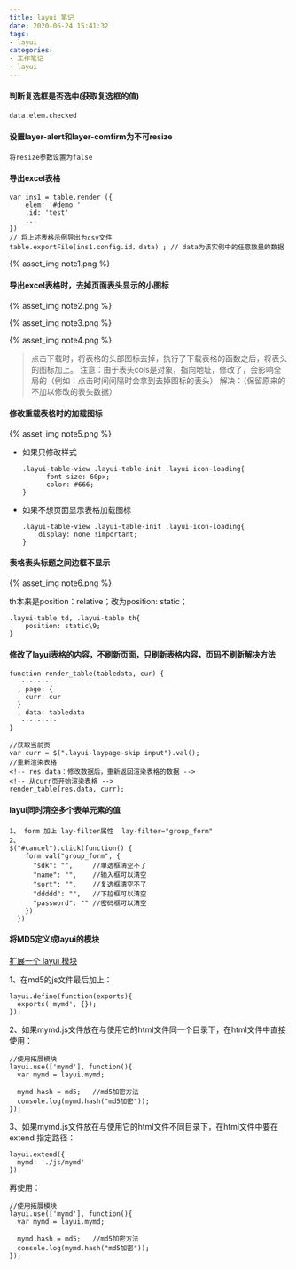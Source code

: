 ```yaml
---
title: layui 笔记
date: 2020-06-24 15:41:32
tags:
- layui
categories: 
- 工作笔记
- layui
---
```


#### 判断复选框是否选中(获取复选框的值)

```
data.elem.checked
```

#### 设置layer-alert和layer-comfirm为不可resize

```
将resize参数设置为false
```

#### 导出excel表格

```
var ins1 = table.render ({
	elem: '#demo '
	,id: 'test'
	...
})
// 将上述表格示例导出为csv文件
table.exportFile(ins1.config.id，data) ; // data为该实例中的任意数量的数据
```

{% asset_img note1.png %}

#### 导出excel表格时，去掉页面表头显示的小图标

{% asset_img note2.png %}

{% asset_img note3.png %}

{% asset_img note4.png %}

> 点击下载时，将表格的头部图标去掉，执行了下载表格的函数之后，将表头的图标加上。
> 注意：由于表头cols是对象，指向地址，修改了，会影响全局的（例如：点击时间间隔时会拿到去掉图标的表头）
> 解决：（保留原来的不加以修改的表头数据）

#### 修改重载表格时的加载图标

{% asset_img note5.png %}

- 如果只修改样式

  ```
  .layui-table-view .layui-table-init .layui-icon-loading{
    	font-size: 60px;
    	color: #666;
  }
  ```

- 如果不想页面显示表格加载图标

  ```
  .layui-table-view .layui-table-init .layui-icon-loading{
      display: none !important;
  }
  ```



#### 表格表头标题之间边框不显示

{% asset_img note6.png %}

th本来是position：relative；改为position: static；

```
.layui-table td, .layui-table th{
    position: static\9;
}
```

#### 修改了layui表格的内容，不刷新页面，只刷新表格内容，页码不刷新解决方法

```
function render_table(tabledata, cur) {
  ·········
  , page: {
    curr: cur
  }
  , data: tabledata
   ·········
}

//获取当前页
var curr = $(".layui-laypage-skip input").val();
//重新渲染表格
<!-- res.data：修改数据后，重新返回渲染表格的数据 -->
<!-- 从curr页开始渲染表格 -->
render_table(res.data, curr);

```
#### layui同时清空多个表单元素的值
```
1、 form 加上 lay-filter属性  lay-filter="group_form"
2、 
$("#cancel").click(function() {
    form.val("group_form", {
      "sdk": "",     //单选框清空不了
      "name": "",    //输入框可以清空
      "sort": "",    //复选框清空不了
      "ddddd": "",   //下拉框可以清空
      "password": "" //密码框可以清空
    })
  })
```

#### 将MD5定义成layui的模块

[扩展一个 layui 模块](https://www.layui.com/doc/base/modules.html#extend)

1、在md5的js文件最后加上：

```
layui.define(function(exports){ 
  exports('mymd', {});
});
```

2、如果mymd.js文件放在与使用它的html文件同一个目录下，在html文件中直接使用：

```
//使用拓展模块
layui.use(['mymd'], function(){
  var mymd = layui.mymd;

  mymd.hash = md5;   //md5加密方法
  console.log(mymd.hash("md5加密"));
});
```

3、如果mymd.js文件放在与使用它的html文件不同目录下，在html文件中要在 extend 指定路径：

```
layui.extend({
  mymd: './js/mymd' 
})
```

再使用：

```
//使用拓展模块
layui.use(['mymd'], function(){
  var mymd = layui.mymd;

  mymd.hash = md5;   //md5加密方法
  console.log(mymd.hash("md5加密"));
});
```

